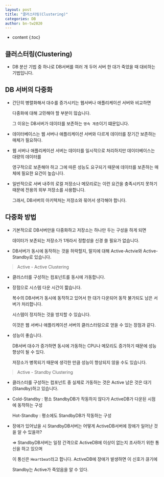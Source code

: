 ```yaml
---
layout: post
title: "클러스터링(Clustering)"
categories: DB
author: bn-tw2020
---
```

* content
{:toc}


## 클러스터링(Clustering)

* DB 분산 기법 중 하나로 DB서버를 여러 개 두어 서버 한 대가 죽었을 때 대비하는 기법입니다.





## DB 서버의 다중화

* 간단히 병렬화해서 대수를 증가시키는 웹서버나 애플리케이션 서버와 비교하면

  다중화에 대해 고민해야 할 부분이 많습니다.

  그 이유는 DB서버가 데이터를 보존하는 `영속 계층`이기 떄문입니다.

* 데이터베이스는 웹 서버나 애플리케이션 서버와 다르게 데이터를 장기간 보존하는 매체가 필요하다.

* 웹 서버나 애플리케이션 서버는 데이터를 일시적으로 처리하지만 데이터베이스는 대량의 데이터를

  영구적으로 보존해야 하고 그에 따른 성능도 요구되기 때문에 데이터를 보존하는 매체에 필요한 요건이 높습니다.

* 일반적으로 서버 내주의 로컬 저장소나 메모리로는 이런 요건을 충족시키지 못하기 때문에 전용의 외부 저장소를 사용합니다.

  그래서, DB서버의 아키텍처는 저장소와 묶어서 생각해야 합니다.


## 다중화 방법

* 기본적으로 DB서버만을 다중화하고 저장소는 하나만 두는 구성을 하게 되면

  데이터가 보존되는 저장소가 1개라서 정합성을 신경 쓸 필요가 없습니다.

* DB서버가 동시에 동작하는 것을 허락할지, 말지에 대해 Active-Actvie와 Active-Standby로 있습니다.

> Active - Active Clustering

* 클러스터를 구성하는 컴포넌트를 동시에 가동합니다.

* 장점으로 시스템 다운 시간이 짧습니다.

  복수의 DB서버가 동시에 동작하고 있어서 한 대가 다운되어 동작 불가되도 남은 서버가 처리합니다.

  시스템이 정지하는 것을 방지할 수 있습니다.

  이것은 웹 서버나 애플리케이션 서버의 클러스터링으로 얻을 수 있는 장점과 같다.

* 성능이 좋습니다.

  DB서버 대수가 증가하면 동시에 가동하는 CPU나 메모리도 증가하기 때문에 성능향상이 될 수 있다.

  저장소가 병목되기 때문에 생각한 만큼 성능이 향상되지 않을 수도 있습니다.

> Active - Standby Clustering

* 클러스터를 구성하는 컴포넌트 중 실제로 가동하는 것은 Active 남은 것은 대기(Standby)하고 있습니다.

* Cold-Standby : 평소 StandbyDB가 작동하지 않다가 ActiveDB가 다운된 시점에 동작하는 구성

  Hot-Standby : 평소에도 StandbyDB가 작동하는 구성

* 장애가 있어났을 시 StandbyDB서버는 어떻게 ActiveDB서버에 장애가 일어난 것을 알 수 있을까?

  => StandbyDB서버는 일정 간격으로 ActiveDB에 이상이 없는지 조사하기 위한 통신을 하고 있으며

  이 통신은 `Heartbeat`라고 합니다. ActiveDB에 장애가 발생하면 이 신호가 끊기에 
     
  Standby는 Active가 죽었음을 알 수 있다.
